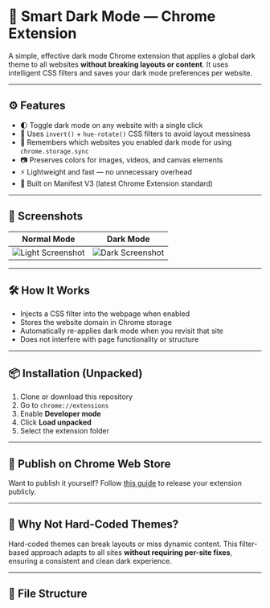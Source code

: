 # 🌙 Smart Dark Mode — Chrome Extension

A simple, effective dark mode Chrome extension that applies a global dark theme to all websites **without breaking layouts or content**. It uses intelligent CSS filters and saves your dark mode preferences per website.

---

## ⚙️ Features

- 🌓 Toggle dark mode on any website with a single click  
- 🧠 Uses `invert()` + `hue-rotate()` CSS filters to avoid layout messiness  
- 💾 Remembers which websites you enabled dark mode for using `chrome.storage.sync`  
- 📷 Preserves colors for images, videos, and canvas elements  
- ⚡ Lightweight and fast — no unnecessary overhead  
- 🧩 Built on Manifest V3 (latest Chrome Extension standard)

---

## 📸 Screenshots

| Normal Mode | Dark Mode |
|-------------|------------|
| ![Light Screenshot](./screenshot-light.png) | ![Dark Screenshot](./screenshot-dark.png) |

---

## 🛠️ How It Works

- Injects a CSS filter into the webpage when enabled  
- Stores the website domain in Chrome storage  
- Automatically re-applies dark mode when you revisit that site  
- Does not interfere with page functionality or structure

---

## 📦 Installation (Unpacked)

1. Clone or download this repository
2. Go to `chrome://extensions`
3. Enable **Developer mode**
4. Click **Load unpacked**
5. Select the extension folder

---

## 🚀 Publish on Chrome Web Store

Want to publish it yourself? Follow [this guide](https://developer.chrome.com/docs/webstore/publish/) to release your extension publicly.

---

## 🧠 Why Not Hard-Coded Themes?

Hard-coded themes can break layouts or miss dynamic content. This filter-based approach adapts to all sites **without requiring per-site fixes**, ensuring a consistent and clean dark experience.

---

## 📁 File Structure

